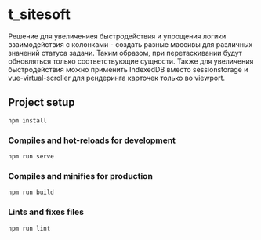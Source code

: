 # t_sitesoft

Решение для увеличениея быстродействия и упрощения логики взаимодействия с колонками -
создать разные массивы для различных значений статуса задачи. Таким образом, при перетаскивании
будут обновляться только соответствующие сущности.
Также для увеличения быстродействия можно применить IndexedDB вместо sessionstorage 
и vue-virtual-scroller для рендеринга карточек только во viewport.

## Project setup
```
npm install
```
### Compiles and hot-reloads for development
```
npm run serve
```

### Compiles and minifies for production
```
npm run build
```

### Lints and fixes files
```
npm run lint
```
 
